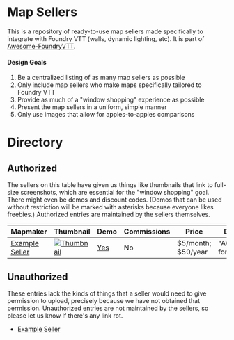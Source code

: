 # Map Sellers

This is a repository of ready-to-use map sellers made specifically to integrate with Foundry VTT (walls, dynamic lighting, etc). It is part of [Awesome-FoundryVTT](https://github.com/SquareBottle/Awesome-FoundryVTT).

#### Design Goals

1. Be a centralized listing of as many map sellers as possible
2. Only include map sellers who make maps specifically tailored to Foundry VTT
3. Provide as much of a "window shopping" experience as possible
4. Present the map sellers in a uniform, simple manner
5. Only use images that allow for apples-to-apples comparisons

# Directory

## Authorized

The sellers on this table have given us things like thumbnails that link to full-size screenshots, which are essential for the "window shopping" goal. There might even be demos and discount codes. (Demos that can be used without restriction will be marked with asterisks because everyone likes freebies.) Authorized entries are maintained by the sellers themselves.

| Mapmaker | Thumbnail | Demo | Commissions | Price | Discount |
| - | - | - | - | - | - |
| [Example Seller](https://google.com) | [![Thumbnail](https://dummyimage.com/250x200/d4d4d4/ffffff.png "Alt text")](https://dummyimage.com/1920x1280/d4d4d4/ffffff.png&text=Direct+link+to+full-size+screenshot) | [Yes](https://google.com) | No | $5/month; $50/year | "AWESOME" for 10% off |

## Unauthorized

These entries lack the kinds of things that a seller would need to give permission to upload, precisely because we have not obtained that permission. Unauthorized entries are not maintained by the sellers, so please let us know if there's any link rot.

- [Example Seller](https://google.com)
